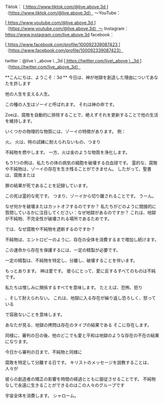 Tiktok：
[<u> https://www.tiktok.com/@live.above.3d </u>]（https://www.tiktok.com/@live.above.3d） 〜YouTube：

[<u> https://www.youtube.com/@live.above.3d </u>]（https://www.youtube.com/@live.above.3d）〜  Instagram：<https://www.instagram.com/live.above.3d>
facebook：

[<u> https://www.facebook.com/profile/100092339087423 </u> ]（https://www.facebook.com/profile/100092339087423）

twitter：@live \ _above \ _3d
[<u> https://twitter.com/live\_above \ _3d </u >]（https://twitter.com/live_above_3d）

**こんにちは、ようこそ：3d **
今日は、神が地獄を創造した理由についてあなたを許します

他の人生を支える人生。

この種の人生はゾーイと呼ばれます。 それは神の命です。

Zoeは、腐敗を自動的に排除することで、絶えずそれを更新することで他の生活を維持します。

いくつかの物理的な物質には、ゾーイの特徴があります。 例：

火。
火は、時の試練に耐えられないもの、つまり

不純物を燃やします。
一方、火は金のような物質を浄化します。

もう1つの例は、私たちの体の病気の細胞を破壊する白血球です。
霊的な、腐敗や不純物は、ゾーイの存在を生き残ることができません。 したがって、聖書は、腐敗または

罪の結果が死であることを記録しています。

この死は霊的な死です。 つまり、ゾーイから切り離されることです。
うーん。

なぜ何かを破壊またはカットオフするのですか？
私たちがどのように間接的に質問しているかに注目してください：なぜ地獄があるのですか？
これは、地獄が不純物、不完全性が破壊される場所であるためです。

では、なぜ腐敗や不純物を遮断するのですか？

不純物は、エントロピーのように、存在の全体を消費するまで増加し続けます。

この運命から存在を保護するには、一定の精製が必要です。

一定の精製は、不純物を特定し、分離し、破壊することを伴います。

もっとあります。
神は愛です。 彼らにとって、愛に反するすべてのものは不純です。

私たちは憎しみに関係するすべてを意味します。 たとえば、恐怖、怒り

、そして耐えられない。
これは、地獄に入る存在が繰り返し恐ろしく、怒っている

で容赦ないことを意味します。

あなたが見る、地獄の拷問は存在のタイプの結果である
そこに存在します。

同様に、審判の日の後、他のどこでも愛と平和は地獄のような存在の不在の結果になります。

今日から審判の日まで、不純物と同様に

腐敗を特定して分離する日です。
キリストのメッセージを説教することは、人々が

彼らの創造者の矯正の影響を時間の経過とともに服従させることです。
不純物なしで永遠に生きることができるのはこの人々のグループです

宇宙全体を消費します。
シャローム。





